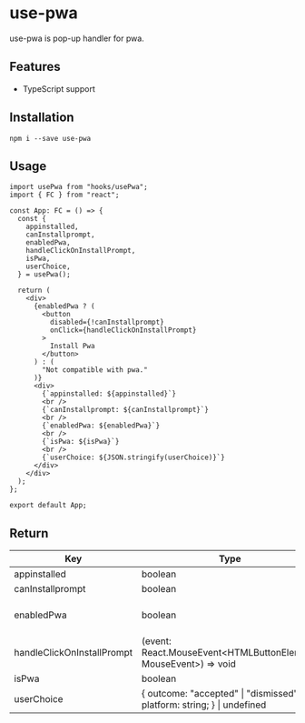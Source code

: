 # use-pwa

use-pwa is pop-up handler for pwa.

## Features

- TypeScript support

## Installation

`npm i --save use-pwa`

## Usage

```tsx
import usePwa from "hooks/usePwa";
import { FC } from "react";

const App: FC = () => {
  const {
    appinstalled,
    canInstallprompt,
    enabledPwa,
    handleClickOnInstallPrompt,
    isPwa,
    userChoice,
  } = usePwa();

  return (
    <div>
      {enabledPwa ? (
        <button
          disabled={!canInstallprompt}
          onClick={handleClickOnInstallPrompt}
        >
          Install Pwa
        </button>
      ) : (
        "Not compatible with pwa."
      )}
      <div>
        {`appinstalled: ${appinstalled}`}
        <br />
        {`canInstallprompt: ${canInstallprompt}`}
        <br />
        {`enabledPwa: ${enabledPwa}`}
        <br />
        {`isPwa: ${isPwa}`}
        <br />
        {`userChoice: ${JSON.stringify(userChoice)}`}
      </div>
    </div>
  );
};

export default App;
```

## Return

| Key                        | Type                                                                           | Description                                                                                                                      |
| -------------------------- | ------------------------------------------------------------------------------ | -------------------------------------------------------------------------------------------------------------------------------- |
| appinstalled               | boolean                                                                        | [Window.onappinstalled](https://developer.mozilla.org/en-US/docs/Web/API/Window/onappinstalled)                                  |
| canInstallprompt           | boolean                                                                        | [BeforeInstallPromptEvent](https://developer.mozilla.org/en-US/docs/Web/API/BeforeInstallPromptEvent)                            |
| enabledPwa                 | boolean                                                                        | BeforeInstallPromptEvent and [Navigator.serviceWorker](https://developer.mozilla.org/en-US/docs/Web/API/Navigator/serviceWorker) |
| handleClickOnInstallPrompt | (event: React.MouseEvent<HTMLButtonElement, MouseEvent>) => void               | -                                                                                                                                |
| isPwa                      | boolean                                                                        | [display-mode](https://developer.mozilla.org/en-US/docs/Web/CSS/@media/display-mode)                                             |
| userChoice                 | { outcome: "accepted" &#124; "dismissed"; platform: string; } &#124; undefined | [BeforeInstallPromptEvent Properties](https://developer.mozilla.org/en-US/docs/Web/API/BeforeInstallPromptEvent#Properties)      |
